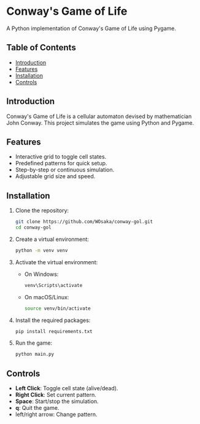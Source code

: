 # Conway's Game of Life

A Python implementation of Conway's Game of Life using Pygame.

## Table of Contents

- [Introduction](#introduction)
- [Features](#features)
- [Installation](#installation)
- [Controls](#controls)

## Introduction

Conway's Game of Life is a cellular automaton devised by mathematician John Conway. This project simulates the game using Python and Pygame.

## Features

- Interactive grid to toggle cell states.
- Predefined patterns for quick setup.
- Step-by-step or continuous simulation.
- Adjustable grid size and speed.

## Installation

1. Clone the repository:

   ```bash
   git clone https://github.com/WOsaka/conway-gol.git
   cd conway-gol
   ```

2. Create a virtual environment:

   ```bash
   python -m venv venv
   ```

3. Activate the virtual environment:
   - On Windows:

     ```bash
     venv\Scripts\activate
     ```

   - On macOS/Linux:

     ```bash
     source venv/bin/activate
     ```

4. Install the required packages:

   ```bash
   pip install requirements.txt
   ```

5. Run the game:

   ```bash
   python main.py
   ```

## Controls

- **Left Click**: Toggle cell state (alive/dead).
- **Right Click**: Set current pattern.
- **Space**: Start/stop the simulation.
- **q**: Quit the game.
- left/right arrow: Change pattern.
